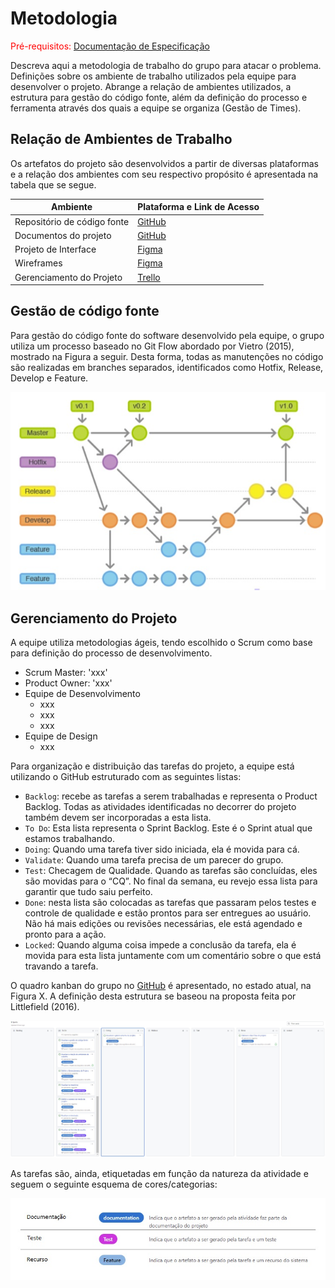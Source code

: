 
# Metodologia

<span style="color:red">Pré-requisitos: <a href="2-Especificação do Projeto.md"> Documentação de Especificação</a></span>

Descreva aqui a metodologia de trabalho do grupo para atacar o problema. Definições sobre os ambiente de trabalho utilizados pela  equipe para desenvolver o projeto. Abrange a relação de ambientes utilizados, a estrutura para gestão do código fonte, além da definição do processo e ferramenta através dos quais a equipe se organiza (Gestão de Times).

## Relação de Ambientes de Trabalho

Os artefatos do projeto são desenvolvidos a partir de diversas plataformas e a relação dos 
ambientes com seu respectivo propósito é apresentada na tabela que se segue.

|Ambiente                         |Plataforma e Link de Acesso                                                                                |
|---------------------------------|-----------------------------------------------------------------------------------------------------------|
|Repositório de código fonte      |[GitHub](https://github.com/ICEI-PUC-Minas-PMV-ADS/pmv-ads-2022-1-e1-proj-web-t4-projetoesports/)          |
|Documentos do projeto            |[GitHub](https://github.com/ICEI-PUC-Minas-PMV-ADS/pmv-ads-2022-1-e1-proj-web-t4-projetoesports/)          |
|Projeto de Interface             |[Figma](https://www.figma.com/file/oozZQHuorZlecy5xe68dPR/Projeto-E-Sports-User-Flow)                      |
|Wireframes                       |[Figma](https://www.figma.com/file/tTFz11ROIuBW1ILmdmAkn5/Projeto-E-Sports-Wireframes)                     |
|Gerenciamento do Projeto         |[Trello](https://trello.com/b/qimVnBUl/esports)                                                            |

## Gestão de código fonte

Para  gestão  do  código  fonte  do  software  desenvolvido  pela  equipe,  o  grupo  utiliza  um 
processo  baseado  no  Git  Flow  abordado  por  Vietro  (2015),  mostrado  na  Figura  a  seguir. 
Desta  forma,  todas  as  manutenções  no  código  são  realizadas  em  branches  separados, 
identificados  como  Hotfix,  Release,  Develop  e  Feature.

![Gestão de código fonte](img/gestao_de_codigo_fonte.jpg)

## Gerenciamento do Projeto

A equipe utiliza metodologias ágeis, tendo escolhido o Scrum como base para definição do 
processo de desenvolvimento.

- Scrum Master: 'xxx'
- Product Owner: 'xxx'
- Equipe de Desenvolvimento
  - xxx
  - xxx
  - xxx
- Equipe de Design
  - xxx

Para  organização  e  distribuição  das  tarefas  do  projeto,  a  equipe  está  utilizando  o  GitHub 
estruturado com as seguintes listas:

- `Backlog`: recebe  as  tarefas  a  serem  trabalhadas  e  representa  o  Product  Backlog. Todas as atividades identificadas no decorrer do projeto também devem ser incorporadas a esta lista.
- `To Do`: Esta  lista  representa  o  Sprint  Backlog.  Este  é  o  Sprint  atual  que  estamos trabalhando.
- `Doing`: Quando uma tarefa tiver sido iniciada, ela é movida para cá.
- `Validate`: Quando uma tarefa precisa de um parecer do grupo.
- `Test`: Checagem de Qualidade. Quando as tarefas são concluídas, eles são movidas para  o  “CQ”.  No  final  da  semana,  eu  revejo  essa  lista  para  garantir  que  tudo  saiu perfeito.
- `Done`: nesta lista são colocadas as tarefas que passaram pelos testes e controle de qualidade  e  estão  prontos  para  ser  entregues  ao  usuário.  Não  há  mais  edições  ou revisões necessárias, ele está agendado e pronto para a ação.
- `Locked`: Quando alguma coisa impede a conclusão da tarefa, ela é movida para esta lista juntamente com um comentário sobre o que está travando a tarefa.

O quadro kanban do grupo no [GitHub](https://github.com/ICEI-PUC-Minas-PMV-ADS/pmv-ads-2022-1-e1-proj-web-t4-projetoesports/projects/1) é apresentado, no estado atual, na Figura X. A definição desta estrutura se baseou na proposta feita por Littlefield (2016).

![Tela do kanban utilizada pelo grupo](img/kanban_github.jpg)

As tarefas são, ainda, etiquetadas em função da natureza da atividade e seguem o seguinte esquema de cores/categorias:

![Tela do kanban utilizada pelo grupo](img/kanban_etiquetas.jpg)

